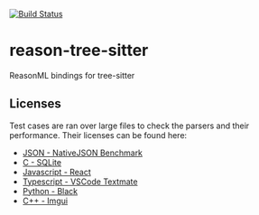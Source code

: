 [![Build Status](https://dev.azure.com/onivim/oni2/_apis/build/status/onivim.reason-tree-sitter?branchName=master)](https://dev.azure.com/onivim/oni2/_build/latest?definitionId=8&branchName=master)

# reason-tree-sitter
ReasonML bindings for tree-sitter

## Licenses

Test cases are ran over large files to check the parsers and their performance.
Their licenses can be found here:

 - [JSON - NativeJSON Benchmark](https://github.com/miloyip/nativejson-benchmark/blob/master/LICENSE)
 - [C - SQLite](https://sqlite.org/copyright.html)
 - [Javascript - React](https://github.com/facebook/react/blob/master/LICENSE)
 - [Typescript - VSCode Textmate](https://github.com/microsoft/vscode-textmate/blob/master/LICENSE.md)
 - [Python - Black](https://github.com/psf/black/blob/master/LICENSE)
 - [C++ - Imgui](https://github.com/ocornut/imgui/blob/master/LICENSE.txt)
